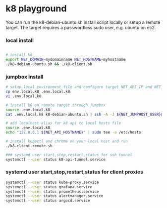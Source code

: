 # k8 playground

You can run the k8-debian-ubuntu.sh install script locally or setup a remote target. The target requires a passwordless sudo user, e.g. ubuntu on ec2.

### local install
```bash

# install k8
export NET_DOMAIN=mydomainname NET_HOSTNAME=myhostname
./k8-debian-ubuntu.sh && ./k8-client.sh
```

### jumpbox install
```bash
# setup local environment file and configure target NET_API_IP and NET_JUMPHOST
cp env.local.k8 .env.local.k8
vi .env.local.k8

# install k8 on remote target through jumpbox
source .env.local.k8
cat .env.local.k8 k8-debian-ubuntu.sh | ssh -A -J ${NET_JUMPHOST_USER}@${NET_JUMPHOST} ${NET_HOST_USER}@${NET_HOST} 'bash -s'

# add localhost alias for k8 api to local hosts file
source .env.local.k8
echo "127.0.0.1 ${NET_API_HOSTNAME}" | sudo tee -a /etc/hosts

# install kubectl and chrome on your local host and run
./k8-client-remote.sh

### systemd user start,stop,restart,status for ssh tunnel
systemctl --user status k8-api-tunnel.service
````

### systemd user start,stop,restart,status for client proxies
```bash
systemctl --user status kube-proxy.service
systemctl --user status grafana.service
systemctl --user status prometheus.service
systemctl --user status alertmanager.service
systemctl --user status argocd.service
```
